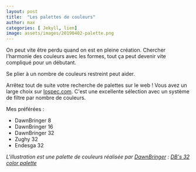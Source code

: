 ```yaml
---
layout: post
title:  "Les palettes de couleurs"
author: max
categories: [ Jekyll, lien]
image: assets/images/20190402-palette.png
---
```

On peut vite être perdu quand on est en pleine création. Chercher l'harmonie des couleurs avec les formes, tout ça peut devenir vite compliqué pour un débutant.

Se plier à un nombre de couleurs restreint peut aider.

Arrêtez tout de suite  votre recherche de palettes sur le web ! Vous avez un large choix sur [lospec.com](https://lospec.com/palette-list). C'est une excellente sélection avec un système de filtre par nombre de couleurs.

Mes préférées :
- DawnBringer 8
- DawnBringer 16
- DawnBringer 32
- Zughy 32
- Endesga 32


*L'illustration est une palette de couleurs réalisée par [DawnBringer](http://pixeljoint.com/p/23821.htm) : [DB's 32 color palette](http://pixeljoint.com/forum/forum_posts.asp?TID=16247)*
<!--stackedit_data:
eyJoaXN0b3J5IjpbNTMyMzgxNzc4LDE2MzI0NjExNzcsNjc2Nz
AwOTkxLC0xMjI2MDg4NjA5LDE1NzE5MzI1NzcsLTE1MTg3ODY4
MjUsLTg2NzU3MzM5NywxMTA2OTc5MDc5LDkwMzU1OTg2MiwtMz
k0NDE0NjUyLDE5OTEwMDU1MTZdfQ==
-->